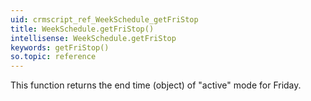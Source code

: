 ```yaml
---
uid: crmscript_ref_WeekSchedule_getFriStop
title: WeekSchedule.getFriStop()
intellisense: WeekSchedule.getFriStop
keywords: getFriStop()
so.topic: reference
---
```



This function returns the end time (object) of "active" mode for Friday.


